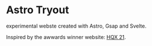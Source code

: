 # Astro Tryout

experimental webste created with Astro, Gsap and Svelte.

Inspired by the awwards winner website: [HQX 21](https://www.hqx21.com).
